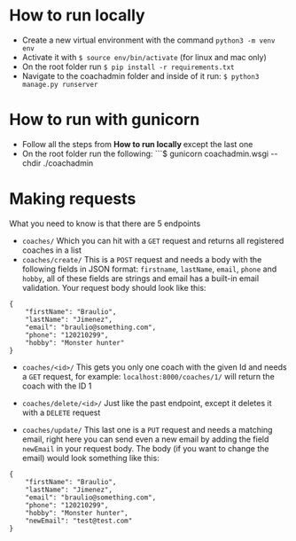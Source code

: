 # How to run locally

- Create a new virtual environment with the command ```python3 -m venv env```
- Activate it with ```$ source env/bin/activate``` (for linux and mac only)
- On the root folder run ```$ pip install -r requirements.txt```
- Navigate to the coachadmin folder and inside of it run: ```$ python3 manage.py runserver```

# How to run with gunicorn
- Follow all the steps from <strong> How to run locally </strong> except the last one
- On the root folder run the following: ```$ gunicorn coachadmin.wsgi --chdir ./coachadmin

# Making requests

What you need to know is that there are 5 endpoints 
- ```coaches/``` Which you can hit with a ```GET``` request and returns all registered coaches in a list
- ```coaches/create/``` This is a ```POST``` request and needs a body with the following fields in JSON format: ```firstname```, ```lastName```, ```email```, ```phone``` and ```hobby```, all of these fields are strings and email has a built-in email validation. Your request body should look like this:
```
{
	"firstName": "Braulio",
	"lastName": "Jimenez",
	"email": "braulio@something.com",
	"phone": "120210299",
	"hobby": "Monster hunter"
}
```

- ```coaches/<id>/``` This gets you only one coach with the given Id and needs a ```GET``` request, for example: ```localhost:8000/coaches/1/``` will return the coach with the ID 1

- ```coaches/delete/<id>/``` Just like the past endpoint, except it deletes it with a ```DELETE``` request

- ```coaches/update/``` This last one is a ```PUT``` request and needs a matching email, right here you can send even a new email by adding the field ```newEmail``` in your request body. The body (if you want to change the email) would look something like this:
```
{
	"firstName": "Braulio",
	"lastName": "Jimenez",
	"email": "braulio@something.com",
	"phone": "120210299",
	"hobby": "Monster hunter",
    "newEmail": "test@test.com"
}
```

